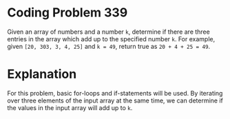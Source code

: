 # Coding Problem 339

Given an array of numbers and a number `k`, determine if there are three entries in the array which add up to the specified number `k`. For example, given `[20, 303, 3, 4, 25]` and `k = 49`, return true as `20 + 4 + 25 = 49`.

# Explanation

For this problem, basic for-loops and if-statements will be used. By iterating over three elements of the input array at the same time, we can determine if the values in the input array will add up to `k`.